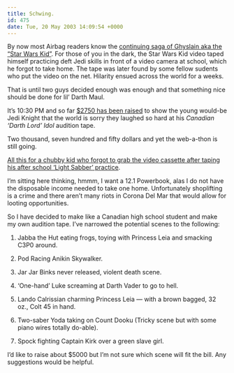 ```yaml
---
title: Schwing.
id: 475
date: Tue, 20 May 2003 14:09:54 +0000
---
```


By now most Airbag readers know the [continuing saga of Ghyslain aka the “Star Wars Kid”](http://www.wired.com/news/culture/0,1284,58881,00.html). For those of you in the dark, the Star Wars Kid video taped himself practicing deft Jedi skills in front of a video camera at school, which he forgot to take home. The tape was later found by some fellow sudents who put the video on the net. Hilarity ensued across the world for a weeks.  

That is until two guys decided enough was enough and that something nice should be done for lil’ Darth Maul.  

It’s 10:30 <span class="caps">PM</span> and so far [$2750 has been raised](http://www.jish.nu//2003_05_01_archive.php#200309061) to show the young would-be Jedi Knight that the world is sorry they laughed so hard at his *Canadian ‘Darth Lord’ Idol* audition tape.  

Two thousand, seven hundred and fifty dollars and yet the web-a-thon is still going.  

[All this for a chubby kid who forgot to grab the video cassette after taping his after school ‘Light Sabber’ practice](http://www.waxy.org/archive/2003/05/13/finding_.shtml).  

I’m sitting here thinking, hmmm, I want a 12.1 Powerbook, alas I do not have the disposable income needed to take one home. Unfortunately shoplifting is a crime and there aren’t many riots in Corona Del Mar that would allow for looting opportunities.  

So I have decided to make like a Canadian high school student and make my own audition tape. I’ve narrowed the potential scenes to the following:  

1. Jabba the Hut eating frogs, toying with Princess Leia and smacking C3P0 around.  

2. Pod Racing Anikin Skywalker.  

3. Jar Jar Binks never released, violent death scene.  

4. ‘One-hand’ Luke screaming at Darth Vader to go to hell.  

5. Lando Calrissian charming Princess Leia — with a brown bagged, 32 oz., Colt 45 in hand.  

6. Two-saber Yoda taking on Count Dooku (Tricky scene but with some piano wires totally do-able).  

7. Spock fighting Captain Kirk over a green slave girl.  

I’d like to raise about $5000 but I’m not sure which scene will fit the bill. Any suggestions would be helpful.





